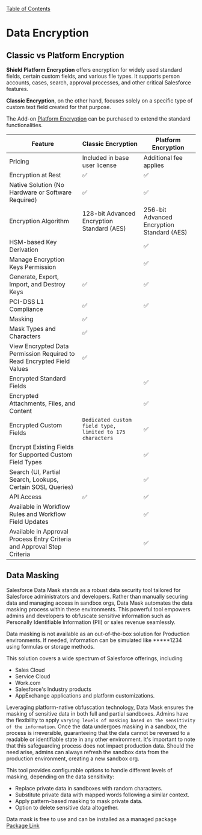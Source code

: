 [Table of Contents](../Documentation.md)

# Data Encryption 

## Classic vs Platform Encryption

**Shield Platform Encryption** offers encryption for widely used standard fields, certain custom fields, and various file types. It supports person accounts, cases, search, approval processes, and other critical Salesforce features. 

**Classic Encryption**, on the other hand, focuses solely on a specific type of custom text field created for that purpose.

The Add-on [Platform Encryption](../Product%20&%20Clouds/addOn_ShieldPlatformEncryption.md) can be purchased to extend the standard functionalities.

| Feature | Classic Encryption | Platform Encryption |
|--|--|--|
| Pricing | Included in base user license | Additional fee applies |
| Encryption at Rest | ✅ | ✅ |
| Native Solution (No Hardware or Software Required) | ✅ | ✅ |
| Encryption Algorithm | 128-bit Advanced Encryption Standard (AES) | 256-bit Advanced Encryption Standard (AES) |
| HSM-based Key Derivation | | ✅ |
| Manage Encryption Keys Permission | | ✅ |
| Generate, Export, Import, and Destroy Keys | ✅ | ✅ |
| PCI-DSS L1 Compliance | ✅ | ✅ |
| Masking | ✅ |
| Mask Types and Characters | ✅ |
| View Encrypted Data Permission Required to Read Encrypted Field Values | ✅ |
| Encrypted Standard Fields | | ✅ |
| Encrypted Attachments, Files, and Content | | ✅ |
| Encrypted Custom Fields | `Dedicated custom field type, limited to 175 characters` | ✅ |
| Encrypt Existing Fields for Supported Custom Field Types | | ✅ |
| Search (UI, Partial Search, Lookups, Certain SOSL Queries) | | ✅ |
| API Access | ✅ | ✅ |
| Available in Workflow Rules and Workflow Field Updates | | ✅ |
| Available in Approval Process Entry Criteria and Approval Step Criteria | | ✅ |

## Data Masking

Salesforce Data Mask stands as a robust data security tool tailored for Salesforce administrators and developers. Rather than manually securing data and managing access in sandbox orgs, Data Mask automates the data masking process within these environments. This powerful tool empowers admins and developers to obfuscate sensitive information such as Personally Identifiable Information (PII) or sales revenue seamlessly.

Data masking is not available as an out-of-the-box solution for Production environments. If needed, information can be simulated like *****1234 using formulas or storage methods.

This solution covers a wide spectrum of Salesforce offerings, including 
- Sales Cloud
- Service Cloud
- Work.com
- Salesforce's Industry products
- AppExchange applications and platform customizations.

Leveraging platform-native obfuscation technology, Data Mask ensures the masking of sensitive data in both full and partial sandboxes. Admins have the flexibility to apply `varying levels of masking based on the sensitivity of the information`. Once the data undergoes masking in a sandbox, the process is irreversible, guaranteeing that the data cannot be reversed to a readable or identifiable state in any other environment. It's important to note that this safeguarding process does not impact production data. Should the need arise, admins can always refresh the sandbox data from the production environment, creating a new sandbox org.

This tool provides configurable options to handle different levels of masking, depending on the data sensitivity:

- Replace private data in sandboxes with random characters.
- Substitute private data with mapped words following a similar context.
- Apply pattern-based masking to mask private data.
- Option to delete sensitive data altogether.

Data mask is free to use and can be installed as a managed package [Package Link](https://sfdc.co/datamask-install)

